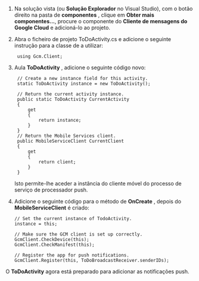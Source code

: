 
1. Na solução vista (ou **Solução Explorador** no Visual Studio), com o botão direito na pasta de **componentes** , clique em **Obter mais componentes...**, procure o componente do **Cliente de mensagens do Google Cloud** e adicioná-lo ao projeto.

2. Abra o ficheiro de projeto ToDoActivity.cs e adicione o seguinte instrução para a classe de a utilizar:

        using Gcm.Client;

3. Aula **ToDoActivity** , adicione o seguinte código novo: 

        // Create a new instance field for this activity.
        static ToDoActivity instance = new ToDoActivity();

        // Return the current activity instance.
        public static ToDoActivity CurrentActivity
        {
            get
            {
                return instance;
            }
        }
        // Return the Mobile Services client.
        public MobileServiceClient CurrentClient
        {
            get
            {
                return client;
            }
        }

    Isto permite-lhe aceder a instância do cliente móvel do processo de serviço de processador push.

4.  Adicione o seguinte código para o método de **OnCreate** , depois do **MobileServiceClient** é criado:

        // Set the current instance of TodoActivity.
        instance = this;

        // Make sure the GCM client is set up correctly.
        GcmClient.CheckDevice(this);
        GcmClient.CheckManifest(this);

        // Register the app for push notifications.
        GcmClient.Register(this, ToDoBroadcastReceiver.senderIDs);

O **ToDoActivity** agora está preparado para adicionar as notificações push.